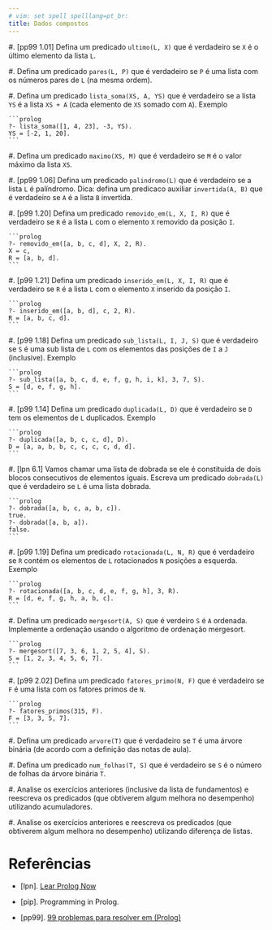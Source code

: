 ```yaml
---
# vim: set spell spelllang=pt_br:
title: Dados compostos
---
```


#.  [pp99 1.01] Defina um predicado `ultimo(L, X)` que é verdadeiro se `X`
    é o último elemento da lista `L`.

#.  Defina um predicado `pares(L, P)` que é verdadeiro se `P` é uma lista com
    os números pares de `L` (na mesma ordem).

#.  Defina um predicado `lista_soma(XS, A, YS)` que é verdadeiro se a lista
    `YS` é a lista `XS + A` (cada elemento de `XS` somado com `A`). Exemplo

    ```prolog
    ?- lista_soma([1, 4, 23], -3, YS).
    YS = [-2, 1, 20].
    ```

#.  Defina um predicado `maximo(XS, M)` que é verdadeiro se `M` é o valor
    máximo da lista `XS`.

#.  [pp99 1.06] Defina um predicado `palindromo(L)` que é verdadeiro se a lista
    `L` é palíndromo. Dica: defina um predicaco auxiliar `invertida(A, B)` que é verdadeiro se `A` é a lista `B` invertida.

#.  [p99 1.20] Defina um predicado `removido_em(L, X, I, R)` que é verdadeiro
    se `R` é a lista `L` com o elemento `X` removido da posição `I`.

    ```prolog
    ?- removido_em([a, b, c, d], X, 2, R).
    X = c,
    R = [a, b, d].
    ```

#.  [p99 1.21] Defina um predicado `inserido_em(L, X, I, R)` que é verdadeiro
    se `R` é a lista `L` com o elemento `X` inserido da posição `I`.

    ```prolog
    ?- inserido_em([a, b, d], c, 2, R).
    R = [a, b, c, d].
    ```

#.  [p99 1.18] Defina um predicado `sub_lista(L, I, J, S)` que é verdadeiro se
    `S` é uma sub lista de `L` com os elementos das posições de `I` a `J`
    (inclusive). Exemplo

    ```prolog
    ?- sub_lista([a, b, c, d, e, f, g, h, i, k], 3, 7, S).
    S = [d, e, f, g, h].
    ```

#.  [p99 1.14] Defina um predicado `duplicada(L, D)` que é verdadeiro se `D`
    tem os elementos de `L` duplicados. Exemplo

    ```prolog
    ?- duplicada([a, b, c, c, d], D).
    D = [a, a, b, b, c, c, c, c, d, d].
    ```

#.  [lpn 6.1] Vamos chamar uma lista de dobrada se ele é constituída de dois
    blocos consecutivos de elementos iguais. Escreva um predicado `dobrada(L)`
    que é verdadeiro se `L` é uma lista dobrada.

    ```prolog
    ?- dobrada([a, b, c, a, b, c]).
    true.
    ?- dobrada([a, b, a]).
    false.
    ```

#.  [p99 1.19] Defina um predicado `rotacionada(L, N, R)` que é verdadeiro se
    `R` contém os elementos de `L` rotacionados `N` posições a esquerda. Exemplo

    ```prolog
    ?- rotacionada([a, b, c, d, e, f, g, h], 3, R).
    R = [d, e, f, g, h, a, b, c].
    ```

#.  Defina um predicado `mergesort(A, S)` que é verdeiro `S` é `A` ordenada.
    Implemente a ordenação usando o algoritmo de ordenação mergesort.

    ```prolog
    ?- mergesort([7, 3, 6, 1, 2, 5, 4], S).
    S = [1, 2, 3, 4, 5, 6, 7].
    ```

#.  [p99 2.02] Defina um predicado `fatores_primo(N, F)` que é verdadeiro se `F`
    é uma lista com os fatores primos de `N`.

    ```prolog
    ?- fatores_primos(315, F).
    F = [3, 3, 5, 7].
    ```

#.  Defina um predicado `arvore(T)` que é verdadeiro se `T` é uma árvore
    binária (de acordo com a definição das notas de aula).

#.  Defina um predicado `num_folhas(T, S)` que é verdadeiro se `S` é o número
    de folhas da árvore binária `T`.

#.  Analise os exercícios anteriores (inclusive da lista de fundamentos)
    e reescreva os predicados (que obtiverem algum melhora no desempenho)
    utilizando acumuladores.

#.  Analise os exercícios anteriores e reescreva os predicados (que obtiverem
    algum melhora no desempenho) utilizando diferença de listas.

<!--
#.  [p99 1.07] Defina um predicado `aplainada(L, F)` que é verdadeiro se `F`
    é uma versão não aninhada de `L`. Exemplo

    ```prolog
    ?- aplainada([a, [b, [c, d], e]], F).
    F = [a, b, c, d, e].
    ```
-->


# Referências

-   [lpn]. [Lear Prolog Now](http://www.learnprolognow.org/lpnpage.php?pagetype=html&pageid=lpn-html)

-   [pip]. Programming in Prolog.

-   [pp99]. [99 problemas para resolver em (Prolog)](https://sites.google.com/site/prologsite/prolog-problems)
